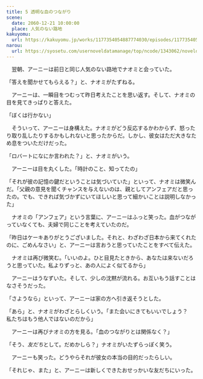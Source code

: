 ```yaml
---
title: 5 透明な血のつながり
scene:
  date: 2060-12-21 10:00:00
  place: 人気のない路地
kakuyomu:
  url: https://kakuyomu.jp/works/1177354054887774030/episodes/1177354054887821081
narou:
  url: https://syosetu.com/usernoveldatamanage/top/ncode/1343062/noveldataid/11354285/
---
```


　翌朝、アーニーは前日と同じ人気のない路地でナオミと会っていた。

「答えを聞かせてもらえる？」と、ナオミがたずねる。

　アーニーは、一瞬目をつむって昨日考えたことを思い返す。そして、ナオミの目を見てきっぱりと答えた。

「ぼくは行かない」

　そういって、アーニーは身構えた。ナオミがどう反応するかわからず、怒ったり取り乱したりするかもしれないと思ったからだ。しかし、彼女はただ大きなため息をついただけだった。

「ロバートになにか言われた？」と、ナオミがいう。

　アーニーは目を丸くした。「時計のこと、知ってたの」

「それが彼の記憶の鍵だということは気づいていた」といって、ナオミは微笑んだ。「父親の意見を聞くチャンスを与えないのは、親としてアンフェアだと思ったの。でも、できれば気づかずにいてほしいと思って細かいことは説明しなかった」

　ナオミの「アンフェア」という言葉に、アーニーはふっと笑った。血がつながっていなくても、夫婦で同じことを考えていたのだ。

「昨日はケーキありがとうございました。それと、わざわざ日本から来てくれたのに、ごめんなさい」と、アーニーは言おうと思っていたことをすべて伝えた。

　ナオミは再び微笑む。「いいのよ。ひと目見たときから、あなたは来ないだろうと思っていた。私よりずっと、あの人によく似てるから」

　アーニーはうなずいた。そして、少しの沈黙が流れる。お互いもう話すことはなさそうだった。

「さようなら」といって、アーニーは家の方へ引き返そうとした。

「あら」と、ナオミがわざとらしくいう。「また会いにきてもいいでしょう？　私たちはもう他人ではないのだから」

　アーニーは再びナオミの方を見る。「血のつながりとは関係なく？」

「そう、*友だち*として。だめかしら？」ナオミがいたずらっぽく笑う。

　アーニーも笑った。どうやらそれが彼女の本当の目的だったらしい。

「それじゃ、また」と、アーニーは新しくできたおせっかいな友だちにいった。
